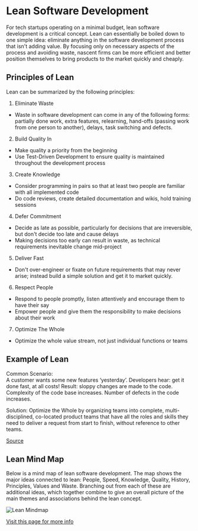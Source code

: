 # Lean Software Development

For tech startups operating on a minimal budget, lean software development is a critical concept.
Lean can essentially be boiled down to one simple idea: eliminate anything in the software development 
process that isn't adding value.  By focusing only on necessary aspects of the process and avoiding waste, 
nascent firms can be more efficient and better position themselves to bring products to the market quickly and cheaply.  

## Principles of Lean
Lean can be summarized by the following principles:

1. Eliminate Waste
  - Waste in software development can come in any of the following forms: partially done work, extra features, relearning,
  hand-offs (passing work from one person to another), delays, task switching and defects.
2. Build Quality In
  - Make quality a priority from the beginning
  - Use Test-Driven Development to ensure quality is maintained throughout the development process
3. Create Knowledge
  - Consider programming in pairs so that at least two people are familiar with all implemented code
  - Do code reviews, create detailed documentation and wikis, hold training sessions
4. Defer Commitment
  - Decide as late as possible, particularly for decisions that are irreversible, but don't decide too late and cause delays
  - Making decisions too early can result in waste, as technical requirements inevitable change mid-project
5. Deliver Fast
  - Don't over-engineer or fixate on future requirements that may never arise; instead build a simple solution and get it
  to market quickly.
6. Respect People
  - Respond to people promptly, listen attentively and encourage them to have their say
  - Empower people and give them the responsibility to make decisions about their work
7. Optimize The Whole
  - Optimize the whole value stream, not just individual functions or teams

## Example of Lean
Common Scenario:  
A customer wants some new features ‘yesterday’. 
Developers hear: get it done fast, at all costs! 
Result: sloppy changes are made to the code. Complexity  of the code base increases. Number of defects in the code  increases.

Solution:
Optimize the Whole by organizing teams into complete, multi-disciplined, co-located product teams that have all the roles and skills they need to deliver a request from start to finish, without reference to other teams.

[Source](http://www.allaboutagile.com/lean-principle-7-optimise-the-whole/)

## Lean Mind Map

Below is a mind map of lean software development.  The map shows the major ideas connected to lean: People, Speed, Knowledge, Quality, History, Principles, Values and Waste.  Branching out from each of these are additional ideas, which together combine to give an overall picture of the main themes and associations behind the lean concept.  

![Lean Mindmap](https://sivajag2.files.wordpress.com/2009/07/leansoftwaredevelopment.png)


[Visit this page for more info](http://www.infoq.com/resource/articles/poppendieck-implementing-lean/en/resources/poppendieck_ch02.pdf)
